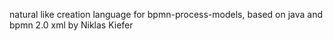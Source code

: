 natural like creation language for bpmn-process-models, based on java and bpmn 2.0 xml
by Niklas Kiefer
